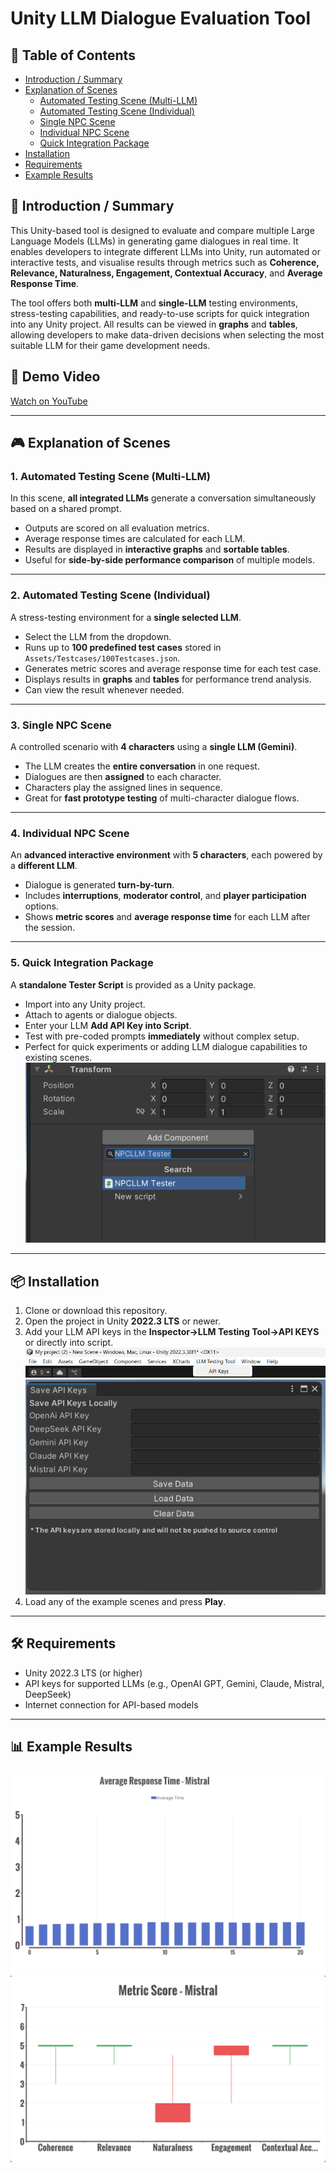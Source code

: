 # Unity LLM Dialogue Evaluation Tool

## 📑 Table of Contents
- [Introduction / Summary](#-introduction--summary)
- [Explanation of Scenes](#-explanation-of-scenes)
  - [Automated Testing Scene (Multi-LLM)](#1-automated-testing-scene-multi-llm)
  - [Automated Testing Scene (Individual)](#2-automated-testing-scene-individual)
  - [Single NPC Scene](#3-single-npc-scene)
  - [Individual NPC Scene](#4-individual-npc-scene)
  - [Quick Integration Package](#5-quick-integration-package)
- [Installation](#-installation)
- [Requirements](#-requirements)
- [Example Results](#-example-results)

## 📜 Introduction / Summary
This Unity-based tool is designed to evaluate and compare multiple Large Language Models (LLMs) in generating game dialogues in real time. It enables developers to integrate different LLMs into Unity, run automated or interactive tests, and visualise results through metrics such as **Coherence, Relevance, Naturalness, Engagement, Contextual Accuracy**, and **Average Response Time**.

The tool offers both **multi-LLM** and **single-LLM** testing environments, stress-testing capabilities, and ready-to-use scripts for quick integration into any Unity project. All results can be viewed in **graphs** and **tables**, allowing developers to make data-driven decisions when selecting the most suitable LLM for their game development needs.

## 🎥 Demo Video  
[Watch on YouTube](https://youtu.be/WXrxdSrgrxU)

---

## 🎮 Explanation of Scenes

### 1. Automated Testing Scene (Multi-LLM)
In this scene, **all integrated LLMs** generate a conversation simultaneously based on a shared prompt.
- Outputs are scored on all evaluation metrics.
- Average response times are calculated for each LLM.
- Results are displayed in **interactive graphs** and **sortable tables**.
- Useful for **side-by-side performance comparison** of multiple models.

---

### 2. Automated Testing Scene (Individual)
A stress-testing environment for a **single selected LLM**.
- Select the LLM from the dropdown.
- Runs up to **100 predefined test cases** stored in `Assets/Testcases/100Testcases.json`.
- Generates metric scores and average response time for each test case.
- Displays results in **graphs** and **tables** for performance trend analysis.
- Can view the result whenever needed.
---

### 3. Single NPC Scene
A controlled scenario with **4 characters** using a **single LLM (Gemini)**.
- The LLM creates the **entire conversation** in one request.
- Dialogues are then **assigned** to each character.
- Characters play the assigned lines in sequence.
- Great for **fast prototype testing** of multi-character dialogue flows.

---

### 4. Individual NPC Scene
An **advanced interactive environment** with **5 characters**, each powered by a **different LLM**.
- Dialogue is generated **turn-by-turn**.
- Includes **interruptions**, **moderator control**, and **player participation** options.
- Shows **metric scores** and **average response time** for each LLM after the session.

---

### 5. Quick Integration Package
A **standalone Tester Script** is provided as a Unity package.
- Import into any Unity project.
- Attach to agents or dialogue objects.
- Enter your LLM **Add API Key into Script**.
- Test with pre-coded prompts **immediately** without complex setup.
- Perfect for quick experiments or adding LLM dialogue capabilities to existing scenes.
![Screen Shot 2](https://github.com/safwanpaleri/Unity-In-Game-LLM-Conversation-Tool/blob/main/SavedImage/Screenshot%202025-08-11%20152806.png)
---

## 📦 Installation
1. Clone or download this repository.
2. Open the project in Unity **2022.3 LTS** or newer.
3. Add your LLM API keys in the **Inspector->LLM Testing Tool->API KEYS** or directly into script.
![Screenshot 1](https://github.com/safwanpaleri/Unity-In-Game-LLM-Conversation-Tool/blob/main/SavedImage/Screenshot%202025-08-11%20152835.png)
![ScreenShot 3](https://github.com/safwanpaleri/Unity-In-Game-LLM-Conversation-Tool/blob/main/SavedImage/Screenshot%202025-08-11%20152937.png)
5. Load any of the example scenes and press **Play**.

---

## 🛠️ Requirements
- Unity 2022.3 LTS (or higher)
- API keys for supported LLMs (e.g., OpenAI GPT, Gemini, Claude, Mistral, DeepSeek)
- Internet connection for API-based models

---

## 📊 Example Results
![Average Response Time - Mistral](https://github.com/safwanpaleri/Unity-In-Game-LLM-Conversation-Tool/blob/main/SavedImage/Avg%20Response%20Time%20-%20Mistral.png)
![Metric Score - Mistral](https://github.com/safwanpaleri/Unity-In-Game-LLM-Conversation-Tool/blob/main/SavedImage/Metric%20Score%20-%20Mistral.png)

